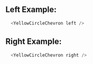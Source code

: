 ## Left Example:
```js
  <YellowCircleChevron left />
```

## Right Example:
```js
  <YellowCircleChevron right />
```
